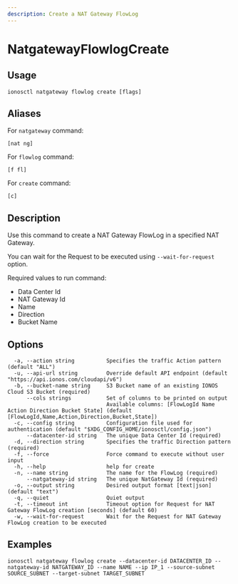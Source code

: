 ```yaml
---
description: Create a NAT Gateway FlowLog
---
```


# NatgatewayFlowlogCreate

## Usage

```text
ionosctl natgateway flowlog create [flags]
```

## Aliases

For `natgateway` command:
```text
[nat ng]
```

For `flowlog` command:
```text
[f fl]
```

For `create` command:
```text
[c]
```

## Description

Use this command to create a NAT Gateway FlowLog in a specified NAT Gateway.

You can wait for the Request to be executed using `--wait-for-request` option.

Required values to run command:

* Data Center Id
* NAT Gateway Id
* Name
* Direction
* Bucket Name

## Options

```text
  -a, --action string          Specifies the traffic Action pattern (default "ALL")
  -u, --api-url string         Override default API endpoint (default "https://api.ionos.com/cloudapi/v6")
  -b, --bucket-name string     S3 Bucket name of an existing IONOS Cloud S3 Bucket (required)
      --cols strings           Set of columns to be printed on output 
                               Available columns: [FlowLogId Name Action Direction Bucket State] (default [FlowLogId,Name,Action,Direction,Bucket,State])
  -c, --config string          Configuration file used for authentication (default "$XDG_CONFIG_HOME/ionosctl/config.json")
      --datacenter-id string   The unique Data Center Id (required)
  -d, --direction string       Specifies the traffic Direction pattern (required)
  -f, --force                  Force command to execute without user input
  -h, --help                   help for create
  -n, --name string            The name for the FlowLog (required)
      --natgateway-id string   The unique NatGateway Id (required)
  -o, --output string          Desired output format [text|json] (default "text")
  -q, --quiet                  Quiet output
  -t, --timeout int            Timeout option for Request for NAT Gateway FlowLog creation [seconds] (default 60)
  -w, --wait-for-request       Wait for the Request for NAT Gateway FlowLog creation to be executed
```

## Examples

```text
ionosctl natgateway flowlog create --datacenter-id DATACENTER_ID --natgateway-id NATGATEWAY_ID --name NAME --ip IP_1 --source-subnet SOURCE_SUBNET --target-subnet TARGET_SUBNET
```

